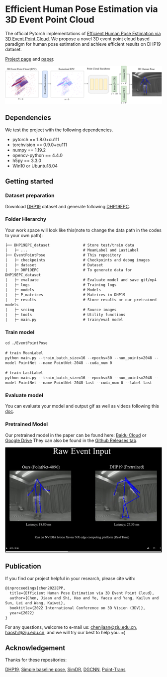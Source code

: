 # Efficient Human Pose Estimation via 3D Event Point Cloud
The official Pytorch implementations of [Efficient Human Pose Estimation via 3D Event Point Cloud](https://arxiv.org/abs/2206.04511). 
We propose a novel 3D event point cloud based paradigm for human pose estimation and achieve efficient results on DHP19 dataset.

[Project page](https://bestchen97.github.io/EventHumanPerception/) and [paper](https://arxiv.org/abs/2206.04511).

<img src='/srcimg/pipeline.png'>

## Dependencies
We test the project with the following dependencies.
* pytorch == 1.8.0+cu111
* torchvision == 0.9.0+cu111
* numpy == 1.19.2
* opencv-python == 4.4.0
* h5py == 3.3.0
* Win10 or Ubuntu18.04

## Getting started
### Dataset preparation
Download [DHP19](https://github.com/SensorsINI/DHP19) dataset and generate following [DHP19EPC](DHP19EPC/DHP19EPC.md).

### Folder Hierarchy
Your work space will look like this(note to change the data path in the codes to your own path):
```
├── DHP19EPC_dataset               # Store test/train data
|   ├─ ...                         # MeanLabel and LastLabel
├── EventPointPose                 # This repository
|   ├─ checkpoints                 # Checkpoints and debug images
|   ├─ dataset                     # Dataset
|   ├─ DHP19EPC                    # To generate data for DHP19EPC_dataset
|   ├─ evaluate                    # Evaluate model and save gif/mp4
|   ├─ logs                        # Training logs
|   ├─ models                      # Models
|   ├─ P_matrices                  # Matrices in DHP19
|   ├─ results                     # Store results or our pretrained models
|   ├─ srcimg                      # Source images
|   ├─ tools                       # Utility functions
|   ├─ main.py                     # train/eval model
```

### Train model
```
cd ./EventPointPose

# train MeanLabel
python main.py --train_batch_size=16 --epochs=30 --num_points=2048 --model PointNet --name PointNet-2048 --cuda_num 0

# train LastLabel
python main.py --train_batch_size=16 --epochs=30 --num_points=2048 --model PointNet --name PointNet-2048-last --cuda_num 0 --label last
```

### Evaluate model
You can evaluate your model and output gif as well as videos following this [doc](evaluate/Evaluate.md).

### Pretrained Model
Our pretrained model in the paper can be found here: [Baidu Cloud](https://pan.baidu.com/s/1kzkLpghqwQFhU7pjrDHKlA?pwd=y61z) or [Google Drive](https://drive.google.com/drive/folders/1uYEHfMVNThp5gTKyUlNVw9Xb895Uo_LL?usp=sharing)
They can also be found in the [Github Releases tab](https://github.com/MasterHow/EventPointPose/releases).

[![Video](demo.jpg?raw=true)](https://yangkailun.com/videos/eventpointpose.mp4 "Video Demo")

## Publication
If you find our project helpful in your research, please cite with:
```
@inproceedings{chen2022EPP,
  title={Efficient Human Pose Estimation via 3D Event Point Cloud},
  author={Chen, Jiaan and Shi, Hao and Ye, Yaozu and Yang, Kailun and Sun, Lei and Wang, Kaiwei},
  booktitle={2022 International Conference on 3D Vision (3DV)},
  year={2022}
}
```

For any questions, welcome to e-mail us: chenjiaan@zju.edu.cn, haoshi@zju.edu.cn, and we will try our best to help you. =)

## Acknowledgement
Thanks for these repositories:

[DHP19](https://github.com/SensorsINI/DHP19), [Simple baseline pose](https://github.com/microsoft/human-pose-estimation.pytorch), [SimDR](https://github.com/leeyegy/SimDR), [DGCNN](https://github.com/WangYueFt/dgcnn), [Point-Trans](https://github.com/qq456cvb/Point-Transformers)
